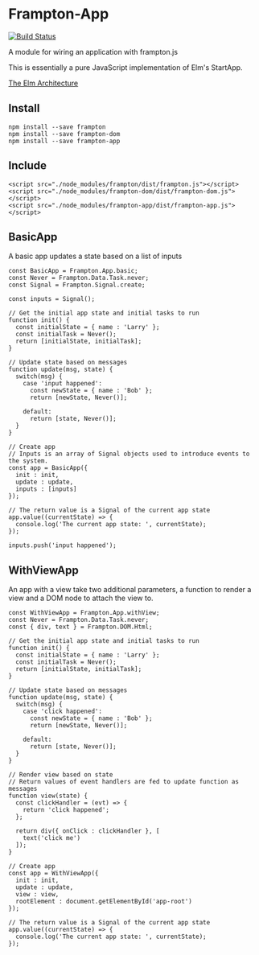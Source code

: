 # Frampton-App

[![Build Status](https://semaphoreci.com/api/v1/beatniklarry/frampton-app/branches/master/badge.svg)](https://semaphoreci.com/beatniklarry/frampton-app)

A module for wiring an application with frampton.js

This is essentially a pure JavaScript implementation of Elm's StartApp.

[The Elm Architecture](http://guide.elm-lang.org/architecture/index.html)


## Install

```
npm install --save frampton
npm install --save frampton-dom
npm install --save frampton-app
```

## Include

```
<script src="./node_modules/frampton/dist/frampton.js"></script>
<script src="./node_modules/frampton-dom/dist/frampton-dom.js"></script>
<script src="./node_modules/frampton-app/dist/frampton-app.js"></script>
```

## BasicApp

A basic app updates a state based on a list of inputs

```
const BasicApp = Frampton.App.basic;
const Never = Frampton.Data.Task.never;
const Signal = Frampton.Signal.create;

const inputs = Signal();

// Get the initial app state and initial tasks to run
function init() {
  const initialState = { name : 'Larry' };
  const initialTask = Never();
  return [initialState, initialTask];
}

// Update state based on messages
function update(msg, state) {
  switch(msg) {
    case 'input happened':
      const newState = { name : 'Bob' };
      return [newState, Never()];

    default:
      return [state, Never()];
  }
}

// Create app
// Inputs is an array of Signal objects used to introduce events to the system.
const app = BasicApp({
  init : init,
  update : update,
  inputs : [inputs]
});

// The return value is a Signal of the current app state
app.value((currentState) => {
  console.log('The current app state: ', currentState);
});

inputs.push('input happened');

```

## WithViewApp

An app with a view take two additional parameters, a function to render a view and a DOM node to attach the view to.

```
const WithViewApp = Frampton.App.withView;
const Never = Frampton.Data.Task.never;
const { div, text } = Frampton.DOM.Html;

// Get the initial app state and initial tasks to run
function init() {
  const initialState = { name : 'Larry' };
  const initialTask = Never();
  return [initialState, initialTask];
}

// Update state based on messages
function update(msg, state) {
  switch(msg) {
    case 'click happened':
      const newState = { name : 'Bob' };
      return [newState, Never()];

    default:
      return [state, Never()];
  }
}

// Render view based on state
// Return values of event handlers are fed to update function as messages
function view(state) {
  const clickHandler = (evt) => {
    return 'click happened';
  };

  return div({ onClick : clickHandler }, [
    text('click me')
  ]);
}

// Create app
const app = WithViewApp({
  init : init,
  update : update,
  view : view,
  rootElement : document.getElementById('app-root')
});

// The return value is a Signal of the current app state
app.value((currentState) => {
  console.log('The current app state: ', currentState);
});

```
